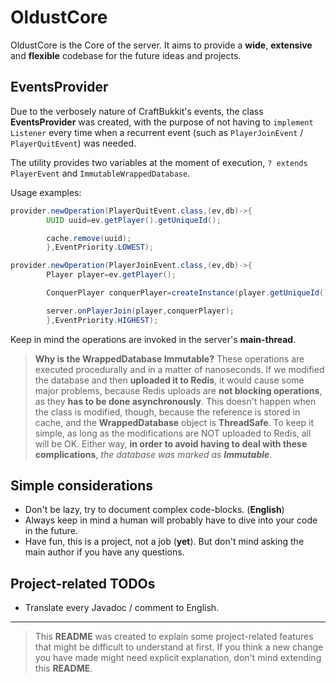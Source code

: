 # OldustCore

OldustCore is the Core of the server. It aims to provide a **wide**, **extensive** and **flexible** codebase for the
future ideas and projects.

## EventsProvider

Due to the verbosely nature of CraftBukkit's events, the class **EventsProvider** was created, with the purpose of not
having to `implement Listener` every time when a recurrent event (such as `PlayerJoinEvent` / `PlayerQuitEvent`) was
needed.

The utility provides two variables at the moment of execution, `? extends PlayerEvent` and `ImmutableWrappedDatabase`.

Usage examples:

```java
provider.newOperation(PlayerQuitEvent.class,(ev,db)->{
        UUID uuid=ev.getPlayer().getUniqueId();

        cache.remove(uuid);
        },EventPriority.LOWEST);

```

```java
provider.newOperation(PlayerJoinEvent.class,(ev,db)->{
        Player player=ev.getPlayer();

        ConquerPlayer conquerPlayer=createInstance(player.getUniqueId());

        server.onPlayerJoin(player,conquerPlayer);
        },EventPriority.HIGHEST);
```

Keep in mind the operations are invoked in the server's **main-thread**.

> **Why is the WrappedDatabase Immutable?** These operations are executed procedurally and in a matter of nanoseconds. If we modified the database and then **uploaded it to Redis**, it would cause some major problems, because Redis uploads are **not blocking operations**, as they **has to be done asynchronously**.
> This doesn't happen when the class is modified, though, because the reference is stored in cache, and the **WrappedDatabase** object is **ThreadSafe**.
> To keep it simple, as long as the modifications are NOT uploaded to Redis, all will be OK.
> Either way, **in order to avoid having to deal with these complications**, *the database was marked as **Immutable***.

## Simple considerations

* Don't be lazy, try to document complex code-blocks. (**English**)
* Always keep in mind a human will probably have to dive into your code in the future.
* Have fun, this is a project, not a job (**yet**). But don't mind asking the main author if you have any questions.

## Project-related TODOs

* Translate every Javadoc / comment to English.

---

> This **README** was created to explain some project-related features that might be difficult to understand at first. If you think a new change you have made might need explicit explanation, don't mind extending this **README**.
